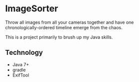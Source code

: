 # ImageSorter

Throw all images from all your cameras together and have one
chronologically-ordered timeline emerge from the chaos.

This is a project primarily to brush up my Java skills.

## Technology

* Java 7+
* gradle
* ExifTool